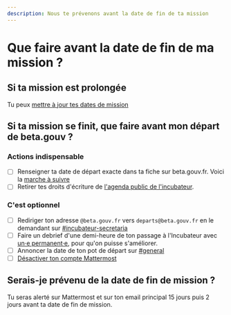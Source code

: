 ```yaml
---
description: Nous te prévenons avant la date de fin de ta mission
---
```


# Que faire avant la date de fin de ma mission ?

## Si ta mission est prolongée
Tu peux [mettre à jour tes dates de mission](https://doc.incubateur.net/communaute/travailler-a-beta-gouv/jutilise-les-outils-de-la-communaute/outils/mise-a-jour-de-mes-informations#comment-mettre-a-jour-mes-dates-de-mission)

## Si ta mission se finit, que faire avant mon départ de beta.gouv ?

### Actions indispensable

* [ ] Renseigner ta date de départ exacte dans ta fiche sur beta.gouv.fr. Voici la [marche à suivre](https://doc.incubateur.net/communaute/travailler-a-beta-gouv/jutilise-les-outils-de-la-communaute/outils/mise-a-jour-de-mes-informations#comment-mettre-a-jour-mes-dates-de-mission)
* [ ] Retirer tes droits d'écriture de [l'agenda public de l'incubateur](https://calendar.google.com/calendar/embed?src=0ieonqap1r5jeal5ugeuhoovlg%40group.calendar.google.com\&ctz=Europe/Paris).

### C'est optionnel

* [ ] Rediriger ton adresse `@beta.gouv.fr` vers `departs@beta.gouv.fr` en le demandant  sur [#incubateur-secretaria](https://mattermost.incubateur.net/betagouv/channels/incubateur-secretaria)&#x20;
* [ ] Faire un debrief d'une demi-heure de ton passage à l'Incubateur avec [un·e permanent·e](../actions-transverses/equipe-danimation.md), pour qu'on puisse s'améliorer.
* [ ] Annoncer la date de ton pot de départ sur [#general](https://mattermost.incubateur.net/betagouv/channels/town-square)
* [ ] [Désactiver ton compte Mattermost](./#que-va-devenir-ton-compte-mattermost)

## Serais-je prévenu de la date de fin de mission ?

Tu seras alerté sur Mattermost et sur ton email principal 15 jours puis 2 jours avant ta date de fin de mission.
